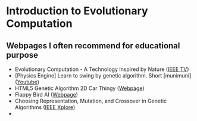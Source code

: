 # Introduction to Evolutionary Computation

## Webpages I often recommend for educational purpose
* Evolutionary Computation - A Technology Inspired by Nature ([IEEE TV](https://ieeetv.ieee.org/technology/evolutionary_computation_a_technology_inspired_by_nature))
* [Physics Engine] Learn to swing by genetic algorithm. Short [munimuni] ([Youtube](https://youtu.be/8vzTCC-jbwM))
* HTML5 Genetic Algorithm 2D Car Thingy ([Webpage](https://rednuht.org/genetic_cars_2/))
* Flappy Bird AI ([Webpage](https://flappybird-ai.netlify.app))
* Choosing Representation, Mutation, and Crossover in Genetic Algorithms ([IEEE Xplore](https://ieeexplore.ieee.org/document/9942691))
* 
